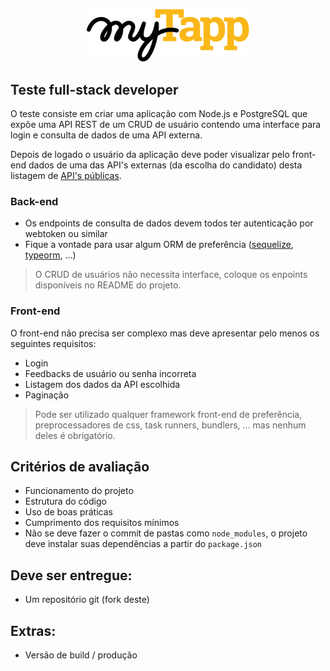 <p align="center">
  <img width="260" src="https://raw.githubusercontent.com/myTapp/temos-vagas/master/logo_mytapp_primario.png?raw=true">
</p>

## Teste full-stack developer
O teste consiste em criar uma aplicação com Node.js e PostgreSQL que expõe uma API REST de um CRUD de usuário contendo uma interface para login e consulta de dados de uma API externa.

Depois de logado o usuário da aplicação deve poder visualizar pelo front-end dados de uma das API's externas (da escolha do candidato) desta listagem de [API's públicas](https://github.com/toddmotto/public-apis).

### Back-end
- Os endpoints de consulta de dados devem todos ter autenticação por webtoken ou similar
- Fique a vontade para usar algum ORM de preferência ([sequelize](https://github.com/sequelize/sequelize), [typeorm](https://github.com/typeorm/typeorm), ...)

> O CRUD de usuários não necessita interface, coloque os enpoints disponíveis no README do projeto.

### Front-end
O front-end não precisa ser complexo mas deve apresentar pelo menos os seguintes requisitos:
  - Login
  - Feedbacks de usuário ou senha incorreta
  - Listagem dos dados da API escolhida
  - Paginação
  
> Pode ser utilizado qualquer framework front-end de preferência, preprocessadores de css, task runners, bundlers, ... mas nenhum deles é obrigatório.

## Critérios de avaliação
- Funcionamento do projeto
- Estrutura do código
- Uso de boas práticas
- Cumprimento dos requisitos mínimos
- Não se deve fazer o commit de pastas como `node_modules`, o projeto deve instalar suas dependências a partir do `package.json`

## Deve ser entregue:
- Um repositório git (fork deste)

## Extras:
- Versão de build / produção
